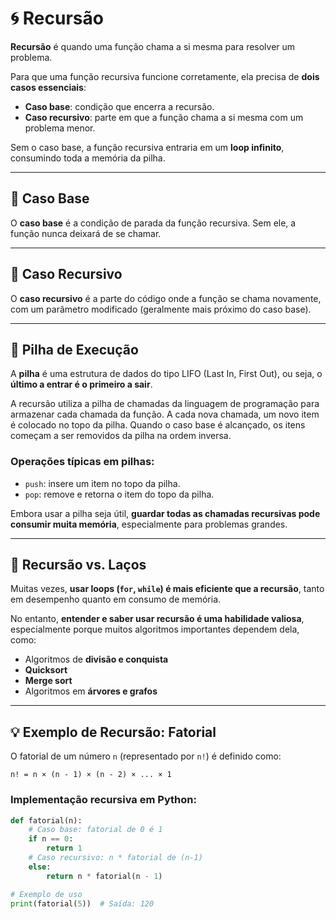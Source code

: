 # 🌀 Recursão

**Recursão** é quando uma função chama a si mesma para resolver um problema.

Para que uma função recursiva funcione corretamente, ela precisa de **dois casos essenciais**:

- **Caso base**: condição que encerra a recursão.
- **Caso recursivo**: parte em que a função chama a si mesma com um problema menor.

Sem o caso base, a função recursiva entraria em um **loop infinito**, consumindo toda a memória da pilha.

---

## 🧩 Caso Base

O **caso base** é a condição de parada da função recursiva. Sem ele, a função nunca deixará de se chamar.

---

## 🔁 Caso Recursivo

O **caso recursivo** é a parte do código onde a função se chama novamente, com um parâmetro modificado (geralmente mais próximo do caso base).

---

## 🧱 Pilha de Execução

A **pilha** é uma estrutura de dados do tipo LIFO (Last In, First Out), ou seja, o **último a entrar é o primeiro a sair**.

A recursão utiliza a pilha de chamadas da linguagem de programação para armazenar cada chamada da função. A cada nova chamada, um novo item é colocado no topo da pilha. Quando o caso base é alcançado, os itens começam a ser removidos da pilha na ordem inversa.

### Operações típicas em pilhas:

- `push`: insere um item no topo da pilha.
- `pop`: remove e retorna o item do topo da pilha.

Embora usar a pilha seja útil, **guardar todas as chamadas recursivas pode consumir muita memória**, especialmente para problemas grandes.

---

## 🤔 Recursão vs. Laços

Muitas vezes, **usar loops (`for`, `while`) é mais eficiente que a recursão**, tanto em desempenho quanto em consumo de memória.

No entanto, **entender e saber usar recursão é uma habilidade valiosa**, especialmente porque muitos algoritmos importantes dependem dela, como:

- Algoritmos de **divisão e conquista**
- **Quicksort**
- **Merge sort**
- Algoritmos em **árvores e grafos**

---

## 💡 Exemplo de Recursão: Fatorial

O fatorial de um número `n` (representado por `n!`) é definido como:

```
n! = n × (n - 1) × (n - 2) × ... × 1
```

### Implementação recursiva em Python:

```python
def fatorial(n):
    # Caso base: fatorial de 0 é 1
    if n == 0:
        return 1
    # Caso recursivo: n * fatorial de (n-1)
    else:
        return n * fatorial(n - 1)

# Exemplo de uso
print(fatorial(5))  # Saída: 120
```